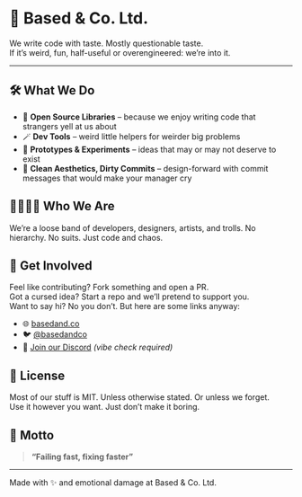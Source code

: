 # 🧃 Based & Co. Ltd.
We write code with taste. Mostly questionable taste.  
If it’s weird, fun, half-useful or overengineered: we’re into it.

---

## 🛠 What We Do

- 🧰 **Open Source Libraries** – because we enjoy writing code that strangers yell at us about
- 🪄 **Dev Tools** – weird little helpers for weirder big problems
- 🧪 **Prototypes & Experiments** – ideas that may or may not deserve to exist
- 🧼 **Clean Aesthetics, Dirty Commits** – design-forward with commit messages that would make your manager cry

## 👨‍👩‍👧‍👦 Who We Are

We’re a loose band of developers, designers, artists, and trolls.
No hierarchy. No suits. Just code and chaos.

<!-- ## 🔭 Currently Working On

- `based-ui` – UI components with questionable boundaries
- `hype.engine` – a micro-framework for maximum regret
- `uncanny-api` – does things to your data that are *probably* legal
- `based-cli` – our flagship command-line tool that sort of works sometimes

--- -->

## 🤙 Get Involved

Feel like contributing? Fork something and open a PR.  
Got a cursed idea? Start a repo and we’ll pretend to support you.  
Want to say hi? No you don’t. But here are some links anyway:

- 🌐 [basedand.co](https://basedand.co)  
- 🐦 [@basedandco](https://x.com/basedandco)  
- 💬 [Join our Discord](https://discord.gg/yourvanityurl) *(vibe check required)*

## 📜 License

Most of our stuff is MIT. Unless otherwise stated. Or unless we forget.  
Use it however you want. Just don’t make it boring.

## 🧠 Motto

> **“Failing fast, fixing faster”**

---

Made with ✨ and emotional damage at Based & Co. Ltd.
